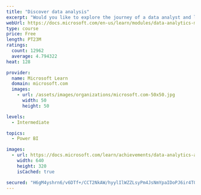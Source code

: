 ```yaml
---
title: "Discover data analysis"
excerpt: "Would you like to explore the journey of a data analyst and learn how a data analyst tells a story with data? In this module, you will explore the different roles in data and learn the different tasks of a data analyst."
webUrl: https://docs.microsoft.com/en-us/learn/modules/data-analytics-microsoft/
type: course
price: Free
length: PT23M
ratings:
  count: 12962
  average: 4.794322
heat: 128

provider:
  name: Microsoft Learn
  domain: microsoft.com
  images:
    - url: /assets/images/organizations/microsoft.com-50x50.jpg
      width: 50
      height: 50

levels:
  - Intermediate

topics:
  - Power BI

images:
  - url: https://docs.microsoft.com/learn/achievements/data-analytics-and-microsoft-social.png
    width: 640
    height: 320
    isCached: true

secured: "H6gM4yshrn6/v6DTf+/CCT2NkAW/hyylIlWZZLsyPm4JsNmYpaIDoPJ6ir4T0VO99QAP05hFW3NbKOtvS+mO3ovauGyLp95DzXU3GCfwNZPWpZ/ocCm1Tx9YZuqaKx1jgfQ+5yQQss/GeOFXSyD20IKudXTXvWlbbnjLE78JdtZ0CxR+3ohOQd/QUtYv9J/bIAFf3EaMXWn9WsqjW5nX41iaGxnkV7xX5k9bGP6O6AqsZSbYP5yWOErJAzIqzrhbU+Zx5a453j/Wr74+pIZKuTh5XkZV9KNLot9yDV+g7bpzONE8HePSNpn4dlLVyYoyjYs5cAFQqPs8eqs3gH2pUn9MaGjyodPpRMAp2AiEq8Nfjh5dFfDeui97oDibBasBrIyfgTumBu/NB1gHLbPmNbP+Onhz/VCvDKkBQLrfKTiEawOdBjA3lBG64qk+8HlW;az4o3bmtripOEr1MRdGhVw=="
---
```


